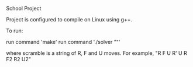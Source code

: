 
School Project


Project is configured to compile on Linux using g++.

To run:

run command 'make'
run command './solver "<scramble>"'

where scramble is a string of R, F and U moves.
For example, "R F U R' U R F2 R2 U2"
